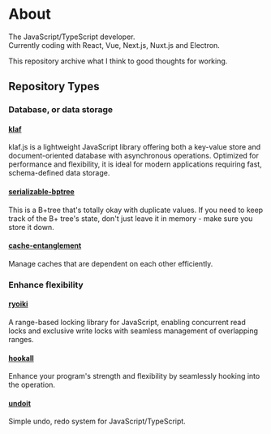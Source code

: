 # About

The JavaScript/TypeScript developer.   
Currently coding with React, Vue, Next.js, Nuxt.js and Electron.

This repository archive what I think to good thoughts for working.

## Repository Types

### Database, or data storage

#### [klaf](https://github.com/izure1/klaf)

klaf.js is a lightweight JavaScript library offering both a key-value store and document-oriented database with asynchronous operations. Optimized for performance and flexibility, it is ideal for modern applications requiring fast, schema-defined data storage.

#### [serializable-bptree](https://github.com/izure1/serializable-bptree)

This is a B+tree that's totally okay with duplicate values. If you need to keep track of the B+ tree's state, don't just leave it in memory - make sure you store it down.

#### [cache-entanglement](https://github.com/izure1/cache-entanglement)

Manage caches that are dependent on each other efficiently.

### Enhance flexibility

#### [ryoiki](https://github.com/izure1/ryoiki)

A range-based locking library for JavaScript, enabling concurrent read locks and exclusive write locks with seamless management of overlapping ranges.

#### [hookall](https://github.com/izure1/hookall)

Enhance your program's strength and flexibility by seamlessly hooking into the operation.

#### [undoit](https://github.com/izure1/undoit)

Simple undo, redo system for JavaScript/TypeScript.
